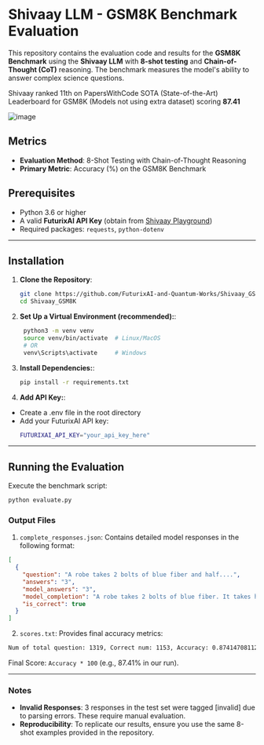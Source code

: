 # Shivaay LLM - GSM8K Benchmark Evaluation

This repository contains the evaluation code and results for the **GSM8K Benchmark** using the **Shivaay LLM** with **8-shot testing** and **Chain-of-Thought (CoT)** reasoning. The benchmark measures the model's ability to answer complex science questions.

Shivaay ranked 11th on PapersWithCode SOTA (State-of-the-Art) Leaderboard for GSM8K (Models not using extra dataset) scoring **87.41**

![image](https://github.com/user-attachments/assets/b155ff4a-5b60-4b14-ba45-94061f9dc46e)

## Metrics

- **Evaluation Method**: 8-Shot Testing with Chain-of-Thought Reasoning
- **Primary Metric**: Accuracy (%) on the GSM8K Benchmark

## Prerequisites

- Python 3.6 or higher
- A valid **FuturixAI API Key** (obtain from [Shivaay Playground](https://shivaay.futurixai.com/playground))
- Required packages: `requests`, `python-dotenv`

---

## Installation

1. **Clone the Repository**:

   ```bash
   git clone https://github.com/FuturixAI-and-Quantum-Works/Shivaay_GSM8K
   cd Shivaay_GSM8K
   ```

2. **Set Up a Virtual Environment (recommended):**:

   ```bash
    python3 -m venv venv
    source venv/bin/activate  # Linux/MacOS
    # OR
    venv\Scripts\activate     # Windows
   ```

3. **Install Dependencies:**:

   ```bash
   pip install -r requirements.txt
   ```

4. **Add API Key:**:

- Create a .env file in the root directory
- Add your FuturixAI API key:
  ```bash
  FUTURIXAI_API_KEY="your_api_key_here"
  ```

---

## Running the Evaluation

Execute the benchmark script:

```bash
python evaluate.py
```

### Output Files

1. `complete_responses.json`:
   Contains detailed model responses in the following format:

```json
[
  {
    "question": "A robe takes 2 bolts of blue fiber and half....",
    "answers": "3",
    "model_answers": "3",
    "model_completion": "A robe takes 2 bolts of blue fiber. It takes half...",
    "is_correct": true
  }
]
```

2. `scores.txt`:
   Provides final accuracy metrics:

```txt
Num of total question: 1319, Correct num: 1153, Accuracy: 0.8741470811220622.
```

Final Score: `Accuracy * 100` (e.g., 87.41% in our run).

---

### Notes

- **Invalid Responses**: 3 responses in the test set were tagged [invalid] due to parsing errors. These require manual evaluation.
- **Reproducibility**: To replicate our results, ensure you use the same 8-shot examples provided in the repository.
